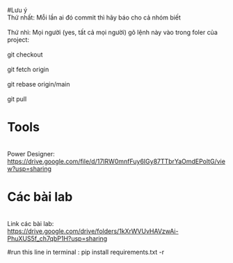 #Lưu ý
<br> Thứ nhất: Mỗi lần ai đó commit thì hãy báo cho cả nhóm biết </br>
<br> Thứ nhì: Mọi người (yes, tất cả mọi người) gõ lệnh này vào trong foler của project: </br>
<br> git checkout </br>
<br> git fetch origin </br>
<br> git rebase origin/main </br>
<br> git pull </br>

# Tools
<br> Power Designer: https://drive.google.com/file/d/17IRW0mnfFuy6IGy87TTbrYaOmdEPoltG/view?usp=sharing </br>

# Các bài lab
<br> Link các bài lab: https://drive.google.com/drive/folders/1kXrWVUvHAVzwAi-PhuXUS5f_ch7qbP1H?usp=sharing </br>

#run this line in terminal : pip install requirements.txt -r
